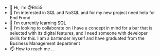 - 👋 Hi, I’m @Elli55
- 👀 I’m interested in SQL and NoSQL and for my new project need help for End Frond
- 🌱 I’m currently learning SQL 
- 💞️ I’m looking to collaborate on I have a concept in mind for a bar that is selected with its digital features, and I need someone with developer skills for this. I am a bartender myself and have graduated from the Business Management department
- 📫 How to reach me ...

<!---
Elli55/Elli55 is a ✨ special ✨ repository because its `README.md` (this file) appears on your GitHub profile.
You can click the Preview link to take a look at your changes.
--->

